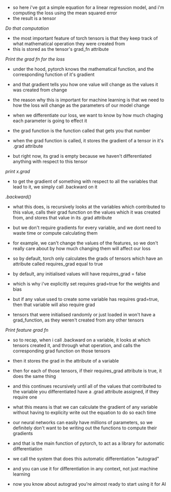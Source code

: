 - so here i've got a simple equation for a linear regression model, and i'm computing the loss using the mean squared error
- the result is a tensor

_Do that computation_

- the most important feature of torch tensors is that they keep track of what mathematical operation they were created from
- this is stored as the tensor's grad_fn attribute

_Print the grad fn for the loss_

- under the hood, pytorch knows the mathematical function, and the corresponding function of it's gradient
- and that gradient tells you how one value will change as the values it was created from change
- the reason why this is important for machine learning is that we need to how the loss will change as the parameters of our model change

- when we differentiate our loss, we want to know by how much chaging each parameter is going to effect it
- the grad function is the function called that gets you that number
- when the grad function is called, it stores the gradient of a tensor in it's .grad attribute

- but right now, its grad is empty because we haven't differentiated anything with respect to this tensor

_print x.grad_

- to get the gradient of something with respect to all the variables that lead to it, we simply call .backward on it

_.backward()_

- what this does, is recursively looks at the variables which contributed to this value, calls their grad function on the values which it was created from, and stores that value in its .grad attribute
- but we don't require gradients for every variable, and we dont need to waste time or compute calculating them
- for example, we can't change the values of the features, so we don't really care about by how much changing them will affect our loss
- so by default, torch only calculates the grads of tensors which have an attribute called requires_grad equal to true
- by default, any initialised values will have requires_grad = false
- which is why i've explicitly set requires grad=true for the weights and bias
- but if any value used to create some variable has requires grad=true, then that variable will also require grad

- tensors that were initialised randomly or just loaded in won't have a grad_function, as they weren't created from any other tensors

_Print feature grad fn_

- so to recap, when i call .backward on a variable, it looks at which tensors created it, and through what operation, and calls the corresponding grad function on those tensors
- then it stores the grad in the attribute of a variable
- then for each of those tensors, if their requires_grad attribute is true, it does the same thing
- and this continues recursively until all of the values that contributed to the variable you differentiated have a .grad attribute assigned, if they require one

- what this means is that we can calculate the gradient of any variable without having to explicity write out the equation to do so each time
- our neural networks can easily have millions of parameters, so we definitely don't want to be writing out the functions to compute their gradients
- and that is the main function of pytorch, to act as a library for automatic differentiation
- we call the system that does this automatic differentiation "autograd"
- and you can use it for differentiation in any context, not just machine learning

<!-- OUTRO -->

- now you know about autograd you're almost ready to start using it for AI
